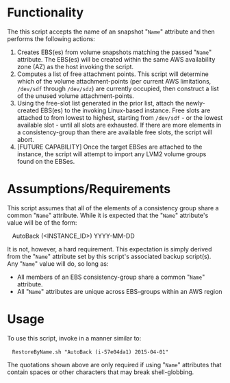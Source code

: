 # Functionality
The this script accepts the name of an snapshot "`Name`" attribute and then performs the following actions:

1. Creates EBS(es) from volume snapshots matching the passed "`Name`" attribute. The EBS(es) will be created within the same AWS availability zone (AZ) as the host invoking the script.
2. Computes a list of free attachment points. This script will determine which of the volume attachment-points (per current AWS limitations, `/dev/sdf` through `/dev/sdz`) are currently occupied, then construct a list of the unused volume attachment-points.
3. Using the free-slot list generated in the prior list, attach the newly-created EBS(es) to the invoking Linux-based instance. Free slots are attached to from lowest to highest, starting from `/dev/sdf` - or the lowest available slot - until all slots are exhausted. If there are more elements in a consistency-group than there are available free slots, the script will abort.
4. [FUTURE CAPABILITY] Once the target EBSes are attached to the instance, the script will attempt to import any LVM2 volume groups found on the EBSes.


# Assumptions/Requirements
This script assumes that all of the elements of a consistency group share a common "`Name`" attribute. While it is expected that the "`Name`" attribute's value will be of the form:

&nbsp;&nbsp;&nbsp;AutoBack (<INSTANCE_ID>) YYYY-MM-DD

It is not, however, a hard requirement. This expectation is simply derived from the "`Name`" attribute set by this script's associated backup script(s). Any "`Name`" value will do, so long as:
- All members of an EBS consistency-group share a common "`Name`" attribute.
- All "`Name`" attributes are unique across EBS-groups within an AWS region

# Usage
To use this script, invoke in a manner similar to:

&nbsp;&nbsp;&nbsp;`RestoreByName.sh "AutoBack (i-57e04da1) 2015-04-01"`

The quotations shown above are only required if using "`Name`" attributes that contain spaces or other characters that may break shell-globbing.
